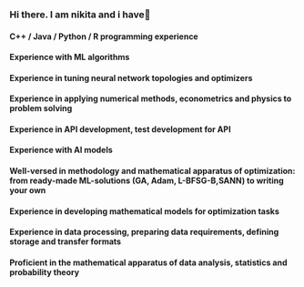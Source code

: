 ### Hi there. I am nikita and i have👋
#### C++ / Java / Python / R programming experience
#### Experience with ML algorithms
#### Experience in tuning neural network topologies and optimizers
#### Experience in applying numerical methods, econometrics and physics to problem solving
#### Experience in API development, test development for API
#### Experience with AI models
#### Well-versed in methodology and mathematical apparatus of optimization: from ready-made ML-solutions (GA, Adam, L-BFSG-B,SANN) to writing your own
#### Experience in developing mathematical models for optimization tasks
#### Experience in data processing, preparing data requirements, defining storage and transfer formats
#### Proficient in the mathematical apparatus of data analysis, statistics and probability theory
<!--
**nikserbur/nikserbur** is a ✨ _special_ ✨ repository because its `README.md` (this file) appears on your GitHub profile.

Here are some ideas to get you started:

- 🔭 I’m currently working on ...
- 🌱 I’m currently learning ...
- 👯 I’m looking to collaborate on ...
- 🤔 I’m looking for help with ...
- 💬 Ask me about ...
- 📫 How to reach me: ...
- 😄 Pronouns: ...
- ⚡ Fun fact: ...
-->
